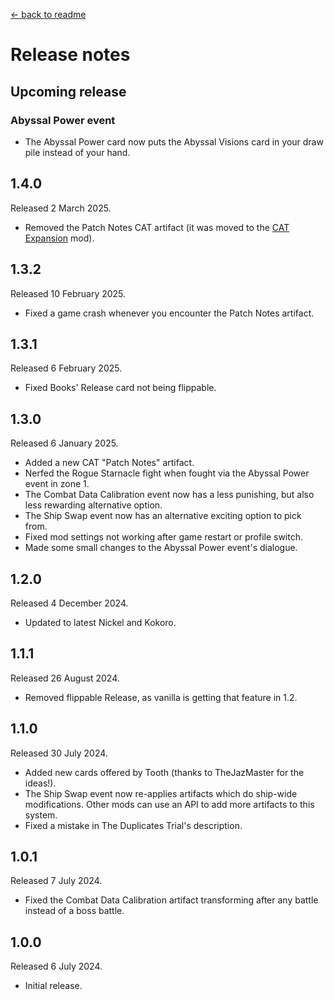 [← back to readme](README.md)

# Release notes

## Upcoming release

### Abyssal Power event
* The Abyssal Power card now puts the Abyssal Visions card in your draw pile instead of your hand.

## 1.4.0
Released 2 March 2025.

* Removed the Patch Notes CAT artifact (it was moved to the [CAT Expansion](https://www.nexusmods.com/cobaltcore/mods/48) mod).

## 1.3.2
Released 10 February 2025.

* Fixed a game crash whenever you encounter the Patch Notes artifact.

## 1.3.1
Released 6 February 2025.

* Fixed Books' Release card not being flippable.

## 1.3.0
Released 6 January 2025.

* Added a new CAT "Patch Notes" artifact.
* Nerfed the Rogue Starnacle fight when fought via the Abyssal Power event in zone 1.
* The Combat Data Calibration event now has a less punishing, but also less rewarding alternative option.
* The Ship Swap event now has an alternative exciting option to pick from.
* Fixed mod settings not working after game restart or profile switch.
* Made some small changes to the Abyssal Power event's dialogue.

## 1.2.0
Released 4 December 2024.

* Updated to latest Nickel and Kokoro.

## 1.1.1
Released 26 August 2024.

* Removed flippable Release, as vanilla is getting that feature in 1.2.

## 1.1.0
Released 30 July 2024.

* Added new cards offered by Tooth (thanks to TheJazMaster for the ideas!).
* The Ship Swap event now re-applies artifacts which do ship-wide modifications. Other mods can use an API to add more artifacts to this system.
* Fixed a mistake in The Duplicates Trial's description.

## 1.0.1
Released 7 July 2024.

* Fixed the Combat Data Calibration artifact transforming after any battle instead of a boss battle.

## 1.0.0
Released 6 July 2024.

* Initial release.